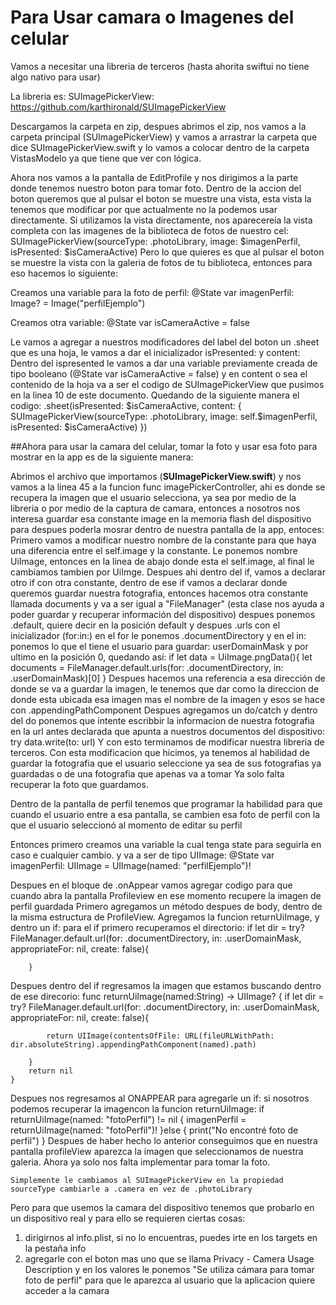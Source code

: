 #  Para Usar camara o Imagenes del celular

Vamos a necesitar una libreria de terceros (hasta ahorita swiftui no tiene algo nativo para usar)

La libreria es: SUImagePickerView: https://github.com/karthironald/SUImagePickerView

Descargamos la carpeta en zip, despues abrimos el zip, nos vamos a la carpeta principal (SUImagePickerView) y vamos a arrastrar la carpeta que dice SUImagePickerView.swift y lo vamos a colocar dentro de la carpeta VistasModelo ya que tiene que ver con lógica.

Ahora nos vamos a la pantalla de EditProfile y nos dirigimos a la parte donde tenemos nuestro boton para tomar foto. Dentro de la accion del boton queremos que al pulsar el boton se muestre una vista, esta vista la tenemos que modificar por que actualmente no la podemos usar directamente. Si utilizamos la vista directamente, nos aparecereía la vista completa con las imagenes de la biblioteca de fotos de nuestro cel:
                    SUImagePickerView(sourceType: .photoLibrary, image: $imagenPerfil, isPresented: $isCameraActive)
    Pero lo que quieres es que al pulsar el boton se muestre la vista con la galeria de fotos de tu biblioteca, entonces para eso hacemos lo siguiente:

Creamos una variable para la foto de perfil:
    @State var imagenPerfil: Image? = Image("perfilEjemplo")

Creamos otra variable:
    @State var isCameraActive = false

Le vamos a agregar a nuestros modificadores del label del boton un .sheet que es una hoja, le vamos a dar el inicializador isPresented: y content:
    Dentro del ispresented le vamos a dar una variable previamente creada de tipo booleano (@State var isCameraActive = false) y en content o sea el contenido de la hoja va a ser el codigo de SUImagePickerView que pusimos en la linea 10 de este documento. Quedando de la siguiente manera el codigo:
                            .sheet(isPresented: $isCameraActive, content: { SUImagePickerView(sourceType: .photoLibrary, image: self.$imagenPerfil, isPresented: $isCameraActive)
                            })

##Ahora para usar la camara del celular, tomar la foto y usar esa foto para mostrar en la app es de la siguiente manera:

Abrimos el archivo que importamos (**SUImagePickerView.swift**) y nos vamos a la linea 45 a la funcion func imagePickerController, ahi es donde se recupera la imagen que el usuario selecciona, ya sea por medio de la libreria o por medio de la captura de camara, entonces a nosotros nos interesa guardar esa constante image en la memoria flash del dispositivo para despues poderla mosrar dentro de nuestra pantalla de la app, entoces:
    Primero vamos a modificar nuestro nombre de la constante para que haya una diferencia entre el self.image y la constante. Le ponemos nombre UiImage, entonces en la linea de abajo donde esta el self.image, al final le cambiamos tambien por UiImge.
    Despues ahi dentro del if, vamos a declarar otro if con otra constante, dentro de ese if vamos a declarar donde queremos guardar nuestra fotografia, entonces hacemos otra constante llamada documents y va a ser igual a "FileManager" (esta clase nos ayuda a poder guardar y recuperar información del dispositivo) despues ponemos .default, quiere decir en la posición default y despues .urls con el inicializador (for:in:) en el for le ponemos .documentDirectory y en el in: ponemos lo que el tiene  el usuario para guardar: userDomainMask y por ultimo en la posición 0, quedando así:
                if let data = UiImage.pngData(){
                let documents = FileManager.default.urls(for: .documentDirectory, in: .userDomainMask)[0]
            }
    Despues hacemos una referencia a esa dirección  de donde se va a guardar la imagen, le tenemos que dar como la direccion de donde esta ubicada esa imagen mas el nombre de la imagen y esos se hace con .appendingPathComponent
    Despues agregamos un do/catch y dentro del do ponemos que intente escribbir la informacion de nuestra fotografia en la url antes declarada que apunta a nuestros documentos del dispositivo:
                    try data.write(to: url)
    Y con esto terminamos de modificar nuestra libreria de terceros. Con esta modificacion que hicimos, ya tenemos al habilidad de guardar la fotografia que el usuario seleccione ya sea de sus fotografias ya guardadas o de una fotografia que apenas va a tomar
Ya solo falta recuperar la foto que guardamos.

Dentro de la pantalla de perfil tenemos que programar la habilidad para que cuando el usuario entre a esa pantalla, se cambien esa foto de perfil con la que el usuario seleccionó al momento de editar su perfil
    
Entonces primero creamos una variable la cual tenga state para seguirla en caso e cualquier cambio. y va a ser de tipo UIImage:
    @State var imagenPerfil: UIImage = UIImage(named: "perfilEjemplo")!
    
Despues en el bloque de .onAppear vamos agregar codigo para que cuando abra la pantalla Profileview en ese momento recupere la imagen de perfil guardada 
Primero agregamos un método despues de body, dentro de la misma estructura de ProfileView.
Agregamos la funcion returnUiImage, y dentro un if: para el if primero recuperamos el directorio:
        if let dir = try? FileManager.default.url(for: .documentDirectory, in: .userDomainMask, appropriateFor: nil, create: false){
            
        }
Despues dentro del if regresamos la imagen que estamos buscando dentro de ese direcorio:
    func returnUiImage(named:String) -> UIImage? {
        if let dir = try? FileManager.default.url(for: .documentDirectory, in: .userDomainMask, appropriateFor: nil, create: false){
            
            return UIImage(contentsOfFile: URL(fileURLWithPath: dir.absoluteString).appendingPathComponent(named).path)
            
        }
        return nil
    }
Despues nos regresamos al ONAPPEAR para agregarle un if: si nosotros podemos recuperar la imagencon la funcion returnUiImage:
            if returnUiImage(named: "fotoPerfil") != nil {
                imagenPerfil = returnUiImage(named: "fotoPerfil")!
            }else {
                print("No encontré foto de perfil")
            }
Despues de haber hecho lo anterior conseguimos que en nuestra pantalla profileView aparezca la imagen que seleccionamos de nuestra galeria. Ahora ya solo nos falta implementar para tomar la foto.

    Simplemente le cambiamos al SUImagePickerView en la propiedad sourceType cambiarle a .camera en vez de .photoLibrary
    
Pero para que usemos la camara del dispositivo tenemos que probarlo en un dispositivo real y para ello se requieren ciertas cosas:
1. dirigirnos al info.plist, si no lo encuentras, puedes irte en los targets en la pestaña info
2. agregarle con el boton mas uno que se llama Privacy - Camera Usage Description y en los valores le ponemos "Se utiliza cámara para tomar foto de perfil" para que le aparezca al usuario que la aplicacion quiere acceder a la camara

